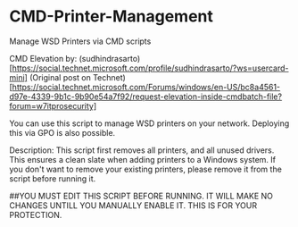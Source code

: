 # CMD-Printer-Management
Manage WSD Printers via CMD scripts

CMD Elevation by: (sudhindrasarto)[https://social.technet.microsoft.com/profile/sudhindrasarto/?ws=usercard-mini] (Original post on Technet)[https://social.technet.microsoft.com/Forums/windows/en-US/bc8a4561-d97e-4339-9b1c-9b90e54a7f92/request-elevation-inside-cmdbatch-file?forum=w7itprosecurity]

You can use this script to manage WSD printers on your network. Deploying this via GPO is also possible.

Description:
This script first removes all printers, and all unused drivers. This ensures a clean slate when adding printers to a Windows system. If you don't want to remove your existing printers, please remove it from the script before running it.

##YOU MUST EDIT THIS SCRIPT BEFORE RUNNING. IT WILL MAKE NO CHANGES UNTILL YOU MANUALLY ENABLE IT. THIS IS FOR YOUR PROTECTION.

